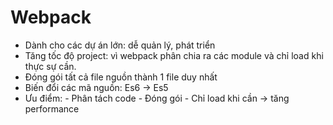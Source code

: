 # Webpack
- Dành cho các dự án lớn: dễ quản lý, phát triển
- Tăng tốc độ project: vì webpack phân chia ra các module và chỉ load khi thực sự cần.
- Đóng gói tất cả file nguồn thành 1 file duy nhất
- Biến đổi các mã nguồn: Es6 -> Es5
- Ưu điểm:
      - Phân tách code
      - Đóng gói
      - Chỉ load khi cần -> tăng performance
